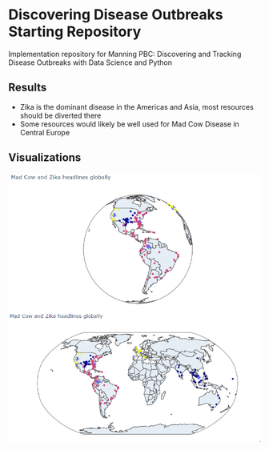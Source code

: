 # Discovering Disease Outbreaks Starting Repository

Implementation repository for Manning PBC: Discovering and Tracking Disease Outbreaks with Data Science and Python

## Results
- Zika is the dominant disease in the Americas and Asia, most resources should be diverted there
- Some resources would likely be well used for Mad Cow Disease in Central Europe
## Visualizations
![Orthographic visualization of diseases](https://github.com/felixdellner/Discovering-Disease-Outbreaks-from-News-Headlines/blob/part5/data/ortho_final.gif)
![Robinson visualization of diseases](https://github.com/felixdellner/Discovering-Disease-Outbreaks-from-News-Headlines/blob/part5/data/robinson_final.gif)
